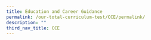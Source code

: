 ```yaml
---
title: Education and Career Guidance
permalink: /our-total-curriculum-test/CCE/permalink/
description: ""
third_nav_title: CCE
---
```

